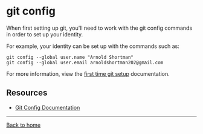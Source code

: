 # git config

When first setting up git, you'll need to work with the git config commands in order to set up your identity.

For example, your identity can be set up with the commands such as:

    git config --global user.name "Arnold Shortman"
    git config --global user.email arnoldshortman202@gmail.com

For more information, view the [first time git setup](https://git-scm.com/book/en/v2/Getting-Started-First-Time-Git-Setup) documentation.

## Resources

- [Git Config Documentation](https://git-scm.com/docs/git-config)

---

[Back to home](../README.md)

